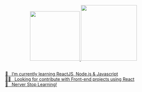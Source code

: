 <div align="center">
<a href="https://github.com/eng-Bruno">
<img height="160em" src="https://github-readme-stats.vercel.app/api/top-langs/?username=eng-Bruno&layout=compact&langs_count=7&theme=dracula"/>
<img height="180em" src="https://github-readme-stats.vercel.app/api?username=eng-Bruno&show_icons=true&theme=dracula&include_all_commits=true&count_private=true"/>
  </div>


 <br/>🌱 &nbsp; I’m currently learning ReactJS, Node.js & Javascript
 <br/> 🙌🏼 &nbsp; Looking for contribute with Front-end projects using React
 <br/> 🚀 &nbsp; Nerver Stop Learning!
<!--
**eng-Bruno/eng-Bruno** is a ✨ _special_ ✨ repository because its `README.md` (this file) appears on your GitHub profile.

Here are some ideas to get you started:

- 🔭 I’m currently working on ...
- 🌱 I’m currently learning ...
- 👯 I’m looking to collaborate on ...
- 🤔 I’m looking for help with ...
- 💬 Ask me about ...
- 📫 How to reach me: ...
- 😄 Pronouns: ...
- ⚡ Fun fact: ...
-->
